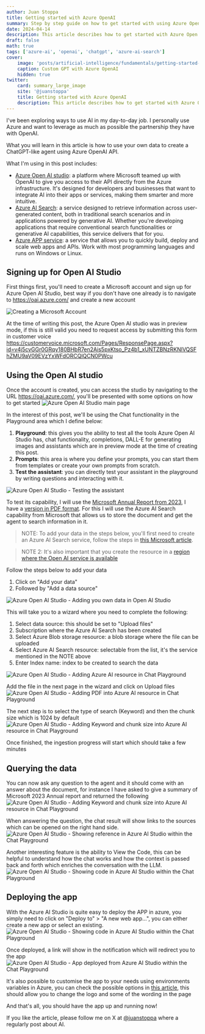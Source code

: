 ```yaml
---
author: Juan Stoppa
title: Getting started with Azure OpenAI
summary: Step by step guide on how to get started with using Azure Open AI and build ChatGPT like apps.
date: 2024-04-14
description: This article describes how to get started with Azure Open AI and build ChatGPT like apps.
draft: false
math: true
tags: ['azure-ai', 'openai', 'chatgpt', 'azure-ai-search']
cover:
    image: 'posts/artificial-intelligence/fundamentals/getting-started-with-azure-openai/azure-ai-open-ai.png'
    caption: Custom GPT with Azure OpenAI
    hidden: true
twitter:
    card: summary_large_image
    site: '@juanstoppa'
    title: Getting started with Azure OpenAI
    description: This article describes how to get started with Azure Open AI and build ChatGPT like apps.
---
```


I've been exploring ways to use AI in my day-to-day job. I personally use Azure and want to leverage as much as possible the partnership they have with OpenAI.

What you will learn in this article is how to use your own data to create a ChatGPT-like agent using Azure OpenAI API.

What I'm using in this post includes:

-   [Azure Open AI studio](https://oai.azure.com/): a platform where Microsoft teamed up with OpenAI to give you access to their API directly from the Azure infrastructure. It's designed for developers and businesses that want to integrate AI into their apps or services, making them smarter and more intuitive.
-   [Azure AI Search](https://azure.microsoft.com/en-gb/products/ai-services/ai-search): a service designed to retrieve information across user-generated content, both in traditional search scenarios and in applications powered by generative AI. Whether you're developing applications that require conventional search functionalities or generative AI capabilities, this service delivers that for you.
-   [Azure APP service](https://azure.microsoft.com/en-gb/products/app-service): a service that allows you to quickly build, deploy and scale web apps and APIs. Work with most programming languages and runs on Windows or Linux.

## Signing up for Open AI Studio

First things first, you'll need to create a Microsoft account and sign up for Azure Open AI Studio, best way if you don't have one already is to navigate to https://oai.azure.com/ and create a new account

![Creating a Microsoft Account](/posts/artificial-intelligence/fundamentals/getting-started-with-azure-openai/sign-up-for-microsoft-account.png)

At the time of writing this post, the Azure Open AI studio was in preview mode, if this is still valid you need to request access by submitting this form in customer voice https://customervoice.microsoft.com/Pages/ResponsePage.aspx?id=v4j5cvGGr0GRqy180BHbR7en2Ais5pxKtso_Pz4b1_xUNTZBNzRKNlVQSFhZMU9aV09EVzYxWFdORCQlQCN0PWcu

## Using the Open AI studio

Once the account is created, you can access the studio by navigating to the URL https://oai.azure.com/, you'll be presented with some options on how to get started
![Azure Open AI Studio main page](/posts/artificial-intelligence/fundamentals/getting-started-with-azure-openai/azure-open-ai-studio-main-page.png)

In the interest of this post, we'll be using the Chat functionality in the Playground area which I define below:

1. **Playground**: this gives you the ability to test all the tools Azure Open AI Studio has, chat functionality, completions, DALL-E for generating images and assistants which are in preview mode at the time of creating this post.
2. **Prompts**: this area is where you define your prompts, you can start them from templates or create your own prompts from scratch.
3. **Test the assistant**: you can directly test your assistant in the playground by writing questions and interacting with it.

![Azure Open AI Studio - Testing the assistant](/posts/artificial-intelligence/fundamentals/getting-started-with-azure-openai/azure-open-ai-studio-chat-playground.png)

To test its capability, I will use the [Microsoft Annual Report from 2023](https://view.officeapps.live.com/op/view.aspx?src=https%3A%2F%2Fc.s-microsoft.com%2Fen-us%2FCMSFiles%2F2023_Annual_Report.docx%3Fversion%3Ddfd6ff7f-0999-881d-bedf-c6d9dadab40b&wdOrigin=BROWSELINK), I have a [version in PDF format](/posts/artificial-intelligence/fundamentals/getting-started-with-azure-openai/Microsoft_2023_Annual_Report.pdf). For this I will use the Azure AI Search capability from Microsoft that allows us to store the document and get the agent to search information in it.

> NOTE: To add your data in the steps below, you'll first need to create an Azure AI Search service, follow the steps in [this Microsoft article](https://learn.microsoft.com/en-us/azure/search/search-create-service-portal).

> NOTE 2: It's also important that you create the resource in a [region where the Open AI service is available](https://learn.microsoft.com/en-us/azure/ai-services/openai/concepts/use-your-data?tabs=ai-search#regional-availability-and-model-support)

Follow the steps below to add your data

1. Click on "Add your data"
2. Followed by "Add a data source"

![Azure Open AI Studio - Adding you own data in Open AI Studio](/posts/artificial-intelligence/fundamentals/getting-started-with-azure-openai/adding-your-data-in-azure-open-ai-studio.png)

This will take you to a wizard where you need to complete the following:

1. Select data source: this should be set to "Upload files"
2. Subscription where the Azure AI Search has been created
3. Select Azure Blob storage resource: a blob storage where the file can be uploaded
4. Select Azure AI Search resource: selectable from the list, it's the service mentioned in the NOTE above
5. Enter Index name: index to be created to search the data

![Azure Open AI Studio - Adding Azure AI resource in Chat Playground](/posts/artificial-intelligence/fundamentals/getting-started-with-azure-openai/adding-azure-ai-to-azure-open-ai-chat-playground.png)

Add the file in the next page in the wizard and click on Upload files
![Azure Open AI Studio - Adding PDF into Azure AI resource in Chat Playground](/posts/artificial-intelligence/fundamentals/getting-started-with-azure-openai/adding-pdf-azure-open-ai-chat-playground.png)

The next step is to select the type of search (Keyword) and then the chunk size which is 1024 by default
![Azure Open AI Studio - Adding Keyword and chunk size into Azure AI resource in Chat Playground](/posts/artificial-intelligence/fundamentals/getting-started-with-azure-openai/adding-your-data-azure-open-ai-keyword-size.png)

Once finished, the ingestion progress will start which should take a few minutes

## Querying the data

You can now ask any question to the agent and it should come with an answer about the document, for instance I have asked to give a summary of Microsoft 2023 Annual report and returned the following
![Azure Open AI Studio - Adding Keyword and chunk size into Azure AI resource in Chat Playground](/posts/artificial-intelligence/fundamentals/getting-started-with-azure-openai/querying-data-in-auzre-open-ai-studio.png)

When answering the question, the chat result will show links to the sources which can be opened on the right hand side.
![Azure Open AI Studio - Showing reference in Azure AI Studio within the Chat Playground](/posts/artificial-intelligence/fundamentals/getting-started-with-azure-openai/showing-references-in-azure-open-ai-studio.png)

Another interesting feature is the ability to View the Code, this can be helpful to understand how the chat works and how the context is passed back and forth which enriches the conversation with the LLM.
![Azure Open AI Studio - Showing code in Azure AI Studio within the Chat Playground](/posts/artificial-intelligence/fundamentals/getting-started-with-azure-openai/showing-code-azure-ai-studio-open-ai-chat-playground.png)

## Deploying the app

With the Azure AI Studio is quite easy to deploy the APP in azure, you simply need to click on "Deploy to" > "A new web app...", you can either create a new app or select an existing.
![Azure Open AI Studio - Showing code in Azure AI Studio within the Chat Playground](/posts/artificial-intelligence/fundamentals/getting-started-with-azure-openai/deploying-app-from-azure-ai-studio.png)

Once deployed, a link will show in the notification which will redirect you to the app
![Azure Open AI Studio - App deployed from Azure AI Studio within the Chat Playground](/posts/artificial-intelligence/fundamentals/getting-started-with-azure-openai/app-deployed-to-azure-from-azure-open-ai-studio.png)

It's also possible to customise the app to your needs using environments variables in Azure, you can check the possible options in [this article](https://github.com/microsoft/sample-app-aoai-chatGPT/tree/ea7a94a7979fc62f56ffac553401d483ff6d807e?tab=readme-ov-file#environment-variables), this should allow you to change the logo and some of the wording in the page

And that's all, you should have the app up and running now!

If you like the article, please follow me on X at [@juanstoppa](https://twitter.com/juanstoppa) where a regularly post about AI.
